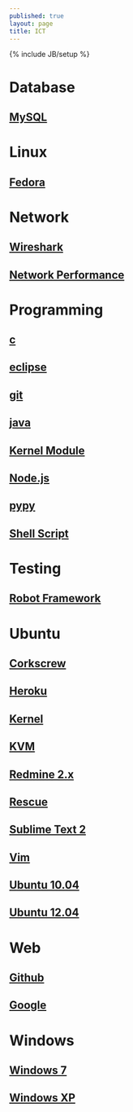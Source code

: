 ```yaml
---
published: true
layout: page
title: ICT
---
```


{% include JB/setup %}

# Database

## [MySQL](/database/mysql)

# Linux

## [Fedora](/linux/fedora)

# Network

## [Wireshark](/network/wireshark)
## [Network Performance](/network/performance)

# Programming

## [c](/programming/c)
## [eclipse](/programming/eclipse)
## [git](/programming/git)
## [java](/programming/java)
## [Kernel Module](/programming/kernel-module)
## [Node.js](/programming/nodejs)
## [pypy](/programming/pypy)
## [Shell Script](/programming/shell-script)

# Testing

## [Robot Framework](/testing/robot-framework)

# Ubuntu

## [Corkscrew](/ubuntu/corkscrew)
## [Heroku](/ubuntu/heroku)
## [Kernel](/ubuntu/kernel)
## [KVM](/ubuntu/kvm)
## [Redmine 2.x](/ubuntu/redmine)
## [Rescue](/ubuntu/rescue)
## [Sublime Text 2](/ubuntu/sublime-text)
## [Vim](/ubuntu/vim)
## [Ubuntu 10.04](/ubuntu/ubuntu-10.04)
## [Ubuntu 12.04](/ubuntu/ubuntu-12.04)

# Web

## [Github](/web/github)
## [Google](/web/google)

# Windows

## [Windows 7](/windows/win7)
## [Windows XP](/windows/winxp)